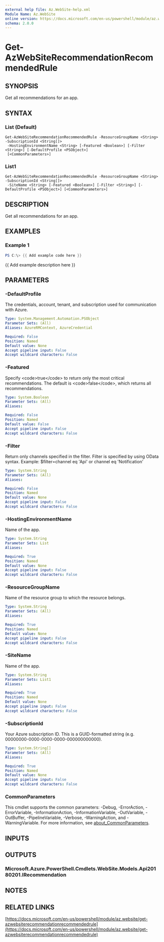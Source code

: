```yaml
---
external help file: Az.WebSite-help.xml
Module Name: Az.WebSite
online version: https://docs.microsoft.com/en-us/powershell/module/az.website/get-azwebsiterecommendationrecommendedrule
schema: 2.0.0
---
```


# Get-AzWebSiteRecommendationRecommendedRule

## SYNOPSIS
Get all recommendations for an app.

## SYNTAX

### List (Default)
```
Get-AzWebSiteRecommendationRecommendedRule -ResourceGroupName <String> -SubscriptionId <String[]>
 -HostingEnvironmentName <String> [-Featured <Boolean>] [-Filter <String>] [-DefaultProfile <PSObject>]
 [<CommonParameters>]
```

### List1
```
Get-AzWebSiteRecommendationRecommendedRule -ResourceGroupName <String> -SubscriptionId <String[]>
 -SiteName <String> [-Featured <Boolean>] [-Filter <String>] [-DefaultProfile <PSObject>] [<CommonParameters>]
```

## DESCRIPTION
Get all recommendations for an app.

## EXAMPLES

### Example 1
```powershell
PS C:\> {{ Add example code here }}
```

{{ Add example description here }}

## PARAMETERS

### -DefaultProfile
The credentials, account, tenant, and subscription used for communication with Azure.

```yaml
Type: System.Management.Automation.PSObject
Parameter Sets: (All)
Aliases: AzureRMContext, AzureCredential

Required: False
Position: Named
Default value: None
Accept pipeline input: False
Accept wildcard characters: False
```

### -Featured
Specify \<code\>true\</code\> to return only the most critical recommendations.
The default is \<code\>false\</code\>, which returns all recommendations.

```yaml
Type: System.Boolean
Parameter Sets: (All)
Aliases:

Required: False
Position: Named
Default value: False
Accept pipeline input: False
Accept wildcard characters: False
```

### -Filter
Return only channels specified in the filter.
Filter is specified by using OData syntax.
Example: $filter=channel eq 'Api' or channel eq 'Notification'

```yaml
Type: System.String
Parameter Sets: (All)
Aliases:

Required: False
Position: Named
Default value: None
Accept pipeline input: False
Accept wildcard characters: False
```

### -HostingEnvironmentName
Name of the app.

```yaml
Type: System.String
Parameter Sets: List
Aliases:

Required: True
Position: Named
Default value: None
Accept pipeline input: False
Accept wildcard characters: False
```

### -ResourceGroupName
Name of the resource group to which the resource belongs.

```yaml
Type: System.String
Parameter Sets: (All)
Aliases:

Required: True
Position: Named
Default value: None
Accept pipeline input: False
Accept wildcard characters: False
```

### -SiteName
Name of the app.

```yaml
Type: System.String
Parameter Sets: List1
Aliases:

Required: True
Position: Named
Default value: None
Accept pipeline input: False
Accept wildcard characters: False
```

### -SubscriptionId
Your Azure subscription ID.
This is a GUID-formatted string (e.g.
00000000-0000-0000-0000-000000000000).

```yaml
Type: System.String[]
Parameter Sets: (All)
Aliases:

Required: True
Position: Named
Default value: None
Accept pipeline input: False
Accept wildcard characters: False
```

### CommonParameters
This cmdlet supports the common parameters: -Debug, -ErrorAction, -ErrorVariable, -InformationAction, -InformationVariable, -OutVariable, -OutBuffer, -PipelineVariable, -Verbose, -WarningAction, and -WarningVariable. For more information, see [about_CommonParameters](http://go.microsoft.com/fwlink/?LinkID=113216).

## INPUTS

## OUTPUTS

### Microsoft.Azure.PowerShell.Cmdlets.WebSite.Models.Api20180201.IRecommendation
## NOTES

## RELATED LINKS

[https://docs.microsoft.com/en-us/powershell/module/az.website/get-azwebsiterecommendationrecommendedrule](https://docs.microsoft.com/en-us/powershell/module/az.website/get-azwebsiterecommendationrecommendedrule)

